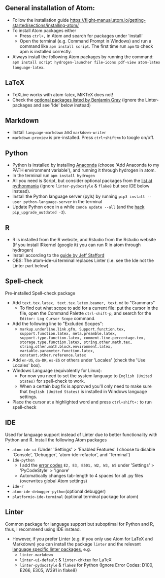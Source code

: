 ## General installation of Atom:
-   Follow the installation guide <https://flight-manual.atom.io/getting-started/sections/installing-atom/>
-   To install Atom packages either
    - Press `ctrl+,` in Atom and search for packages under 'install'
    - Open the terminal (e.g. Command Prompt in Windows) and run a command like `apm install script`. The first time run `apm` to check apm is installed correctly.
-   Always install the following Atom packages by running the command: `apm install script hydrogen-launcher file-icons pdf-view atom-latex language-latex`.

## LaTeX
-   TeXLive works with atom-latex, MiKTeX does not!
-   Check the [optional packages listed by Benjamin Gray](https://gist.github.com/Aerijo/5b9522530715e5be6e89fc012e9a72a8) (ignore the Linter-packages and see 'Ide' below instead)

## Markdown
-   Install `language-markdown` and `markdown-writer`
-   `markdown-preview` is pre-installed. Press `ctrl+shift+m` to toogle on/off.

## Python
-   Python is installed by installing [Anaconda](https://www.anaconda.com/distribution/#download-section) (choose 'Add Anaconda to my PATH environment variable'), and running it through hydrogen in atom.
-   In the terminal run `apm install hydrogen`
-   All you need is Script, but consider optional packages from the [list at pythonmania](https://www.pythonmania.net/en/2017/02/27/recommended-atom-packages) (ignore `linter-pydocstyle` & `flake8` but see IDE below instead).
-   Install the Python language server (pyls) by running `pip3 install --user python-language-server` in the terminal
-   Update Python once in a while `conda update --all` (and the [hack](https://pypi.org/project/pip-upgrade-outdated/) `pip_upgrade_outdated -3`).

## R
-   R is installed from the R website, and Rstudio from the Rstudio website (If you install IRkernel (google it) you can run R in atom through hydrogen)
-   Install according to the [guide by Jeff Stafford](https://jstaf.github.io/2018/03/25/atom-ide.html)
-   OBS: The atom-ide-ui terminal replaces Linter (i.e. see the Ide not the Linter part below)

## Spell-check
Pre-installed Spell-check package
-   Add `text.tex.latex, text.tex.latex.beamer, text.md` to "Grammars"
    - To find out what scope to add for a current file: put the cursor in the file, open the Command Palette `ctrl-shift-p`, and search for the `Editor: Log Cursor Scope` command.
-   Add the following line to "Excluded Scopes":
    - `markup.underline.link.gfm, Support.function.tex, support.function.latex, meta.preamble.latex, support.type.function.latex, comment.line.percentage.tex, storage.type.function.latex, string.other.math.tex, string.other.math.block.environment.latex, variable.parameter.function.latex, constant.other.reference.latex`
-   Add `en-US`, `da-DK`, `es-ES` or others under 'Locales' (check the 'Use Locales' box).
-   Windows Language (equivalently for Linux):
    - For now you need to set the system language to `English (United States)` for spell-check to work.
    - When a certain bug fix is approved you'll only need to make sure that `English (United States)` is installed in Windows language settings.
-   Place the cursor at a highlighted word and press `ctrl+shift+:` to run spell-check

## IDE
Used for language support instead of Linter due to better functionality with Python and R. Install the following Atom packages
-   `atom-ide-ui` (Under 'Settings' > 'Enabled Features' I choose to disable 'Console', 'Debugger', 'atom-ide-refactor', and 'Terminal')
-   `ide-python`
    - I add the [error codes](http://pycodestyle.pycqa.org/en/latest/intro.html#error-codes) `E2, E3, E501, W2, W3, W5` under 'Settings' > 'PyCodeStyle' > 'Ignore'
    - Automatically changes tab-length to 4 spaces for all .py files (overwrites global Atom settings)
-   `ide-r`
-   `atom-ide-debugger-python`(optional debugger)
-   `platformio-ide-terminal` (optional terminal package for atom)

## Linter
Common package for language support but suboptimal for Python and R, thus, I recommend using IDE instead.
-   However, if you prefer Linter (e.g. if you only use Atom for LaTeX and Markdown) you can install the package `linter` and the relevant [language specific linter packages](https://atomlinter.github.io/), e.g.
    - `linter-markdown`
    - `linter-ui-default` & `linter-chktex` for LaTeX
    - `linter-pydocstyle` & `flake8` for Python (Ignore Error Codes: D100, E266, E305, W391 in flake8)
